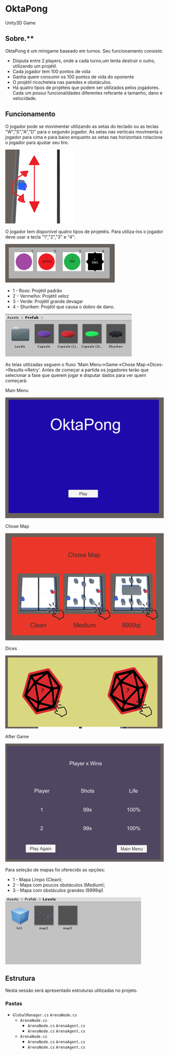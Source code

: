 # OktaPong
Unity3D Game

## Sobre.**<br/>
OktaPong é um minigame baseado em turnos. Seu funcionamento consiste:
- Disputa entre 2 players, onde a cada turno,um tenta destruir o outro, utilizando um projétil.
- Cada jogador tem 100 pontos de vida
- Ganha quem consumir os 100 pontos de vida do oponente
- O projétil ricocheteia nas paredes e obstáculos.
- Há quatro tipos de projéteis que podem ser utilizados pelos jogadores. Cada um possui funcionalidades diferentes referante a tamanho, dano e velocidade.


## Funcionamento

O jogador pode se movimentar utilizando as setas do teclado ou as teclas "W","S","A","D" para o segundo jogador. As setas nas verticais movimenta o jogador para cima e para baixo enquanto as setas nas horizontais rotaciona o jogador para ajustar seu tiro.


![alt text](https://github.com/Esposi/OktaPong/blob/main/clone%20def/movimentacaoplayer.png)

O jogador tem disponível quatro tipos de projetéis. Para utiliza-los o jogador deve usar a tecla "1","2","3" e "4":

![alt text](https://github.com/Esposi/OktaPong/blob/main/clone%20def/skills1.png)

- 1 - Roxo: Projétil padrão
- 2 - Vermelho: Projétil veloz
- 3 - Verde: Projétil grande devagar
- 4 - Shuriken: Projétil que causa o dobro de dano.

![alt text](https://github.com/Esposi/OktaPong/blob/main/clone%20def/skills2.png)

As telas utilizadas seguem o fluxo 'Main Menu->Game->Chose Map->Dices->Results->Retry'. Antes de começar a partida os jogadores terão que selecionar a fase que querem jogar e disputar dados para ver quem começará:

Main Menu

![alt text](https://github.com/Esposi/OktaPong/blob/main/clone%20def/menu1.png)

Chose Map

![alt text](https://github.com/Esposi/OktaPong/blob/main/clone%20def/fases.png)

Dices 

![alt text](https://github.com/Esposi/OktaPong/blob/main/clone%20def/menu2.png)

After Game

![alt text](https://github.com/Esposi/OktaPong/blob/main/clone%20def/menu3.png)


Para seleção de mapas foi oferecido as opções:

- 1 - Mapa Limpo (Clean);
- 2 - Mapa com poucos obstáculos (Medium);
- 3 - Mapa com obstáculos grandes (9999qi)


![alt text](https://github.com/Esposi/OktaPong/blob/main/clone%20def/maps.png)


## Estrutura

Nesta sessão será apresentado estruturas utilizadas no projeto.

### Pastas


- ```GlobalManager.cs``` ```ArenaNode.cs```
  - ```ArenaNode.cs```
    - ```ArenaNode.cs``` ```ArenaAgent.cs```
    - ```ArenaNode.cs``` ```ArenaAgent.cs```
  - ```ArenaNode.cs```
    - ```ArenaNode.cs``` ```ArenaAgent.cs```
    - ```ArenaNode.cs``` ```ArenaAgent.cs```
